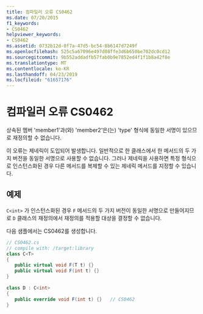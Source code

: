 ```yaml
---
title: 컴파일러 오류 CS0462
ms.date: 07/20/2015
f1_keywords:
- CS0462
helpviewer_keywords:
- CS0462
ms.assetid: 0732b12d-0f7a-47d5-bc54-8b6147d7249f
ms.openlocfilehash: 525c5a67096e497d08ffe3d6b650be702dc0cd12
ms.sourcegitcommit: 9b552addadfb57fab0b9e7852ed4f1f1b8a42f8e
ms.translationtype: MT
ms.contentlocale: ko-KR
ms.lasthandoff: 04/23/2019
ms.locfileid: "61657176"
---
```

# <a name="compiler-error-cs0462"></a>컴파일러 오류 CS0462
상속된 멤버 'member1'과(와) 'member2'은(는) 'type' 형식에 동일한 서명이 있으므로 재정의할 수 없습니다.  
  
 이 오류는 제네릭이 도입되어 발생합니다. 일반적으로 한 클래스에서 한 메서드의 두 가지 버전을 동일한 서명으로 사용할 수 없습니다. 그러나 제네릭을 사용하면 특정 형식으로 인스턴스화된 경우 다른 메서드를 복제할 수 있는 제네릭 메서드를 지정할 수 있습니다.  
  
## <a name="example"></a>예제  
 `C<int>` 가 인스턴스화된 경우 `F` 메서드의 두 가지 버전이 동일한 서명으로 만들어지므로 `D` 클래스의 재정의에서 재정의를 적용할 대상을 결정할 수 없습니다.  
  
 다음 샘플에서는 CS0462를 생성합니다.  
  
```csharp  
// CS0462.cs  
// compile with: /target:library  
class C<T>   
{  
   public virtual void F(T t) {}  
   public virtual void F(int t) {}  
}  
  
class D : C<int>   
{  
   public override void F(int t) {}   // CS0462  
}  
```
